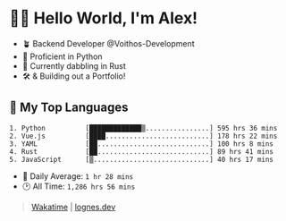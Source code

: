 # 🎷🐛 Hello World, I'm Alex!

- 🪴 Backend Developer @Voithos-Development
- 🐍 Proficient in Python
- 🦀 Currently dabbling in Rust
- 🛠️ & Building out a Portfolio!

## 💚 My Top Languages
```
1. Python          [█████████████▒................] 595 hrs 36 mins
2. Vue.js          [████..........................] 178 hrs 22 mins
3. YAML            [██............................] 100 hrs 8 mins
4. Rust            [██............................] 89 hrs 41 mins
5. JavaScript      [▒.............................] 40 hrs 17 mins
```
- 💪 Daily Average: `1 hr 28 mins`
- 🕑 All Time: `1,286 hrs 56 mins`

> [Wakatime](https://wakatime.com/@lognes) | [lognes.dev](https://lognes.dev)